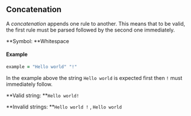 ## Concatenation

A _concatenation_ appends one rule to another. This means that to be valid, the first rule must be parsed followed by the second one immediately.

**Symbol: **Whitespace



#### Example

```ruby
example = "Hello world" "!"
```

In the example above the string `Hello world` is expected first then `!` must immediately follow.

**Valid string: **`Hello world!`

**Invalid strings: **`Hello world !` , `Hello world`

